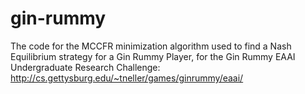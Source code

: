 # gin-rummy

The code for the MCCFR minimization algorithm used to find a Nash Equilibrium strategy for a Gin Rummy Player, for the Gin Rummy EAAI Undergraduate Research Challenge: http://cs.gettysburg.edu/~tneller/games/ginrummy/eaai/
